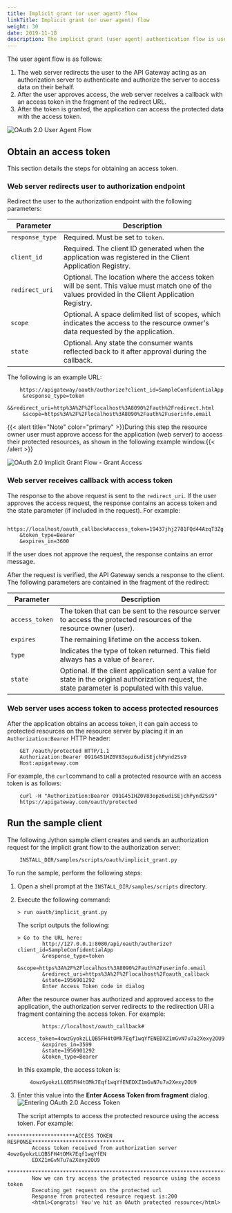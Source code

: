 ```yaml
---
title: Implicit grant (or user agent) flow
linkTitle: Implicit grant (or user agent) flow
weight: 30
date: 2019-11-18
description: The implicit grant (user agent) authentication flow is used by client applications (consumers) residing on the user's device. This can be implemented in a browser using a scripting language such as JavaScript, or from a mobile device, or a desktop application. These consumers cannot keep the client secret confidential (application password or private key). 
---
```


The user agent flow is as follows:

1. The web server redirects the user to the API Gateway acting as an authorization server to authenticate and authorize the server to access data on their behalf.
2. After the user approves access, the web server receives a callback with an access token in the fragment of the redirect URL.
3. After the token is granted, the application can access the protected data with the access token.

![OAuth 2.0 User Agent Flow](/Images/OAuth/APIgw_Oauth_implicit_grant_flow.png)

## Obtain an access token

This section details the steps for obtaining an access token.

### Web server redirects user to authorization endpoint

Redirect the user to the authorization endpoint with the following parameters:

| Parameter       | Description                                                                                                                                      |
|-----------------|--------------------------------------------------------------------------------------------------------------------------------------------------|
| `response_type` | Required. Must be set to `token`.                                                                                                                |
| `client_id`     | Required. The client ID generated when the application was registered in the Client Application Registry.                                        |
| `redirect_uri`  | Optional. The location where the access token will be sent. This value must match one of the values provided in the Client Application Registry. |
| `scope`         | Optional. A space delimited list of scopes, which indicates the access to the resource owner's data requested by the application.                |
| `state`         | Optional. Any state the consumer wants reflected back to it after approval during the callback.                                                  |

The following is an example URL:

``` {space="preserve"}
    https://apigateway/oauth/authorize?client_id=SampleConfidentialApp
     &response_type=token
     &&redirect_uri=http%3A%2F%2Flocalhost%3A8090%2Fauth%2Fredirect.html
     &scope=https%3A%2F%2Flocalhost%3A8090%2Fauth%2Fuserinfo.email
```

{{< alert title="Note" color="primary" >}}During this step the resource owner user must approve access for the application (web server) to access their protected resources, as shown in the following example window.{{< /alert >}}

![OAuth 2.0 Implicit Grant Flow - Grant Access](/Images/OAuth/oauth_flow_allow_access.png)

### Web server receives callback with access token

The response to the above request is sent to the `redirect_uri`. If the user approves the access request, the response contains an access token and the state parameter (if included in the request). For example:

``` {space="preserve"}
    https://localhost/oauth_callback#access_token=19437jhj2781FQd44AzqT3Zg
    &token_type=Bearer
    &expires_in=3600
```

If the user does not approve the request, the response contains an error message.

After the request is verified, the API Gateway sends a response to the client. The following parameters are contained in the fragment of the redirect:

| Parameter      | Description                                                                                                                                         |
|----------------|-----------------------------------------------------------------------------------------------------------------------------------------------------|
| `access_token` | The token that can be sent to the resource server to access the protected resources of the resource owner (user).                                   |
| `expires`      | The remaining lifetime on the access token.                                                                                                         |
| `type`         | Indicates the type of token returned. This field always has a value of `Bearer`.                                                                    |
| `state`        | Optional. If the client application sent a value for state in the original authorization request, the state parameter is populated with this value. |

### Web server uses access token to access protected resources

After the application obtains an access token, it can gain access to protected resources on the resource server by placing it in an `Authorization:Bearer`
HTTP header:

``` {space="preserve"}
    GET /oauth/protected HTTP/1.1
    Authorization:Bearer O91G451HZ0V83opz6udiSEjchPynd2Ss9
    Host:apigateway.com
```

For example, the `curl`command to call a protected resource with an access token is as follows:

``` {space="preserve"}
    curl -H "Authorization:Bearer O91G451HZ0V83opz6udiSEjchPynd2Ss9" 
    https://apigateway.com/oauth/protected
```

## Run the sample client

The following Jython sample client creates and sends an authorization request for the implicit grant flow to the authorization server:

``` {space="preserve"}
    INSTALL_DIR/samples/scripts/oauth/implicit_grant.py
```

To run the sample, perform the following steps:

1. Open a shell prompt at the `INSTALL_DIR/samples/scripts` directory.
2. Execute the following command:

    ``` {space="preserve"}
    > run oauth/implicit_grant.py
    ```

    The script outputs the following:

    ``` {space="preserve"}
    > Go to the URL here:
            http://127.0.0.1:8080/api/oauth/authorize?client_id=SampleConfidentialApp
            &response_type=token
            &scope=https%3A%2F%2Flocalhost%3A8090%2Fauth%2Fuserinfo.email
            &redirect_uri=https%3A%2F%2Flocalhost%2Foauth_callback
            &state=1956901292
            Enter Access Token code in dialog
    ```

    After the resource owner has authorized and approved access to the application, the authorization server redirects to the redirection URI a fragment containing the access token. For example:

    ``` {space="preserve"}
            https://localhost/oauth_callback#
            access_token=4owzGyokzLLQB5FH4tOMk7Eqf1wqYfENEDXZ1mGvN7u7a2Xexy2OU9
            &expires_in=3599
            &state=1956901292
            &token_type=Bearer
    ```

    In this example, the access token is:

    ``` {space="preserve"}
        4owzGyokzLLQB5FH4tOMk7Eqf1wqYfENEDXZ1mGvN7u7a2Xexy2OU9
    ```

3. Enter this value into the **Enter Access Token from fragment** dialog.
    ![Entering OAuth 2.0 Access Token](/Images/OAuth/oauth_user_agent_token.png)

    The script attempts to access the protected resource using the access token. For example:

``` {space="preserve"}
**********************ACCESS TOKEN RESPONSE******************************
        Access token received from authorization server 4owzGyokzLLQB5FH4tOMk7Eqf1wqYfEN
        EDXZ1mGvN7u7a2Xexy2OU9
        ******************************************************************************
        Now we can try access the protected resource using the access token
        Executing get request on the protected url
        Response from protected resource request is:200
        <html>Congrats! You've hit an OAuth protected resource</html>
```

